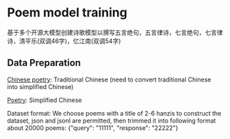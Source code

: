 # Poem model training
基于多个开源大模型创建诗歌模型以撰写五言绝句，五言律诗，七言绝句，七言律诗，清平乐(双调46字)，忆江南(双调54字)

## Data Preparation 

[Chinese poetry](https://github.com/chinese-poetry/chinese-poetry): Traditional Chinese (need to convert traditional Chinese into simplified Chinese)

[Poetry](https://github.com/Werneror/Poetry): Simplified Chinese

Dataset format: We choose poems with a title of 2-6 hanzis to construct the dataset, json and jsonl are permitted, then trimmed it into following format about 20000 poems: {"query": "11111", "response": "22222"}
